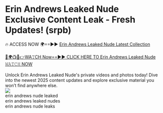 # Erin Andrews Leaked Nude Exclusive Content Leak - Fresh Updates! (srpb)

🔥 ACCESS NOW 🌍==►► <a href="https://tinyurl.com/2mz8nhtm" rel="nofollow">Erin Andrews Leaked Nude Latest Collection</a>
<br><br>
[🔴🌍📺📱👉WA𝚃CH Now==►► CLICK HERE TO Erin Andrews Leaked Nude 𝚆𝙰𝚃𝙲𝙷 NOW](https://tinyurl.com/2mz8nhtm)
<br><br>
Unlock Erin Andrews Leaked Nude's private videos and photos today! Dive into the newest 2025 content updates and explore exclusive material you won’t find anywhere else.
<br>
<a href="https://tinyurl.com/2mz8nhtm" rel="nofollow" data-target="animated-image.originalLink"><img src="https://camo.githubusercontent.com/8a4f000d20f83aca3bf7ec5f350d767afa0574a8a352519fd8cfa583a6f93a33/68747470733a2f2f692e696d6775722e636f6d2f644a486b345a712e676966" data-canonical-src="https://i.imgur.com/dJHk4Zq.gif" style="max-width: 100%; display: inline-block;" data-target="animated-image.originalImage"></a>
<br>
erin andrews nude leaked<br>
erin andrews leaked nudes<br>
erin andrews nude leaks